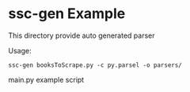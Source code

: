 # ssc-gen Example

This directory provide auto generated parser

Usage:

```shell
ssc-gen booksToScrape.py -c py.parsel -o parsers/
```

main.py example script
